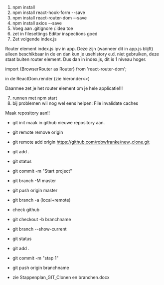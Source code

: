 1.    npm install
2.    npm install react-hook-form --save
3.    npm install react-router-dom --save
4.    npm install axios --save
5.    Voeg aan .gitignore /.idea toe
6.    zet in filesettings Editor inspections goed
7.    Zet volgende index.js      
     
Router element index.js ipv in app. Deze zijn (wanneer dit in app.js blijft) alleen beschikbaar in de
<Router></Router>
en dan kun je usehistory e.d. niet gebruiken, deze staat buiten router element. Dus dan in index.js,
dit is 1 niveau hoger.

import {BrowserRouter as Router} from 'react-router-dom';

in de ReactDom.render (zie hieronder<>)

<Router>
          <App/>
</Router>

Daarmee zet je het router element om je hele applicatie!!!




7.   runnen met npm start
8.  bij problemen wil nog wel eens helpen: File invalidate caches

Maak repository aan!!

- git init
maak in github nieuwe repository aan.

- git remote remove origin
- git remote add origin https://github.com/robwfranke/new_clone.git
- git add .
- git status

- git commit -m "Start project"
  
- git branch -M master
- git push origin master
- git branch -a (local+remote)
- check github
- git checkout -b branchname

- git branch --show-current

- git status
- git add .
- git commit -m "stap 1"
- git push origin branchname
- zie Stappenplan_GIT_Clonen en branchen.docx